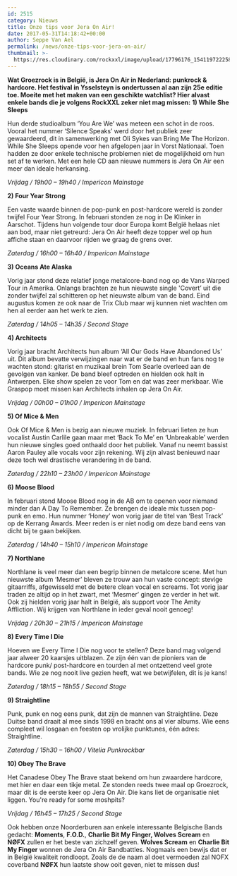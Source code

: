 ```yaml
---
id: 2515
category: Nieuws
title: Onze tips voor Jera On Air!
date: 2017-05-31T14:18:42+00:00
author: Seppe Van Ael
permalink: /news/onze-tips-voor-jera-on-air/
thumbnail: >-
  https://res.cloudinary.com/rockxxl/image/upload/17796176_1541197222589502_7617440270522174901_n.png
---
```

**Wat Groezrock is in België, is Jera On Air in Nederland: punkrock & hardcore. Het festival in Ysselsteyn is ondertussen al aan zijn 25e editie toe. Moeite met het maken van een geschikte watchlist? Hier alvast enkele bands die je volgens RockXXL zeker niet mag missen:**
**1) While She Sleeps** 

Hun derde studioalbum ‘You Are We’ was meteen een schot in de roos. Vooral het nummer ‘Silence Speaks’ werd door het publiek zeer gewaardeerd, dit in samenwerking met Oli Sykes van Bring Me The Horizon. While She Sleeps opende voor hen afgelopen jaar in Vorst Nationaal. Toen hadden ze door enkele technische problemen niet de mogelijkheid om hun set af te werken. Met een hele CD aan nieuwe nummers is Jera On Air een meer dan ideale herkansing.

_Vrijdag / 19h00 – 19h40 / Impericon Mainstage_



**2) Four Year Strong** 

Een vaste waarde binnen de pop-punk en post-hardcore wereld is zonder twijfel Four Year Strong. In februari stonden ze nog in De Klinker in Aarschot. Tijdens hun volgende tour door Europa komt België helaas niet aan bod, maar niet getreurd: Jera On Air heeft deze topper wel op hun affiche staan en daarvoor rijden we graag de grens over.

_Zaterdag / 16h00 – 16h40 / Impericon Mainstage_



**3) Oceans Ate Alaska** 

Vorig jaar stond deze relatief jonge metalcore-band nog op de Vans Warped Tour in Amerika. Onlangs brachten ze hun nieuwste single 'Covert’ uit die zonder twijfel zal schitteren op het nieuwste album van de band. Eind augustus komen ze ook naar de Trix Club maar wij kunnen niet wachten om hen al eerder aan het werk te zien.

_Zaterdag / 14h05 – 14h35 / Second Stage_



**4) Architects** 

Vorig jaar bracht Architects hun album ‘All Our Gods Have Abandoned Us’ uit. Dit album bevatte verwijzingen naar wat er de band en hun fans nog te wachten stond: gitarist en muzikaal brein Tom Searle overleed aan de gevolgen van kanker. De band bleef optreden en hielden ook halt in Antwerpen. Elke show spelen ze voor Tom en dat was zeer merkbaar. Wie Graspop moet missen kan Architects inhalen op Jera On Air.

_Vrijdag / 00h00 – 01h00 / Impericon Mainstage_



**5) Of Mice & Men**

Ook Of Mice & Men is bezig aan nieuwe muziek. In februari lieten ze hun vocalist Austin Carlile gaan maar met ‘Back To Me’ en ‘Unbreakable’ werden hun nieuwe singles goed onthaald door het publiek. Vanaf nu neemt bassist Aaron Pauley alle vocals voor zijn rekening. Wij zijn alvast benieuwd naar deze toch wel drastische verandering in de band.

_Zaterdag / 22h10 – 23h00 / Impericon Mainstage_



**6) Moose Blood** 

In februari stond Moose Blood nog in de AB om te openen voor niemand minder dan A Day To Remember. Ze brengen de ideale mix tussen pop-punk en emo. Hun nummer ‘Honey’ won vorig jaar de titel van ‘Best Track’ op de Kerrang Awards. Meer reden is er niet nodig om deze band eens van dicht bij te gaan bekijken.

_Zaterdag / 14h40 – 15h10 / Impericon Mainstage_



**7) Northlane** 

Northlane is veel meer dan een begrip binnen de metalcore scene. Met hun nieuwste album ‘Mesmer’ bleven ze trouw aan hun vaste concept: stevige gitaarriffs, afgewisseld met de betere clean vocal en screams. Tot vorig jaar traden ze altijd op in het zwart, met ‘Mesmer’ gingen ze verder in het wit. Ook zij hielden vorig jaar halt in België, als support voor The Amity Affliction. Wij krijgen van Northlane in ieder geval nooit genoeg!

_Vrijdag / 20h30 – 21h15 / Impericon Mainstage_



**8) Every Time I Die** 

Hoeven we Every Time I Die nog voor te stellen? Deze band mag volgend jaar alweer 20 kaarsjes uitblazen. Ze zijn één van de pioniers van de hardcore punk/ post-hardcore en tourden al met ontzettend veel grote bands. Wie ze nog nooit live gezien heeft, wat we betwijfelen, dit is je kans!

<p style="text-align: left;">
  <em>Zaterdag / 18h15 – 18h55 / Second Stage</em>
</p>



**9) Straightline** 

Punk, punk en nog eens punk, dat zijn de mannen van Straightline. Deze Duitse band draait al mee sinds 1998 en bracht ons al vier albums. Wie eens compleet wil losgaan en feesten op vrolijke punktunes, één adres: Straightline.

_Zaterdag / 15h30 – 16h00 / Vitelia Punkrockbar_



**10) Obey The Brave** 

Het Canadese Obey The Brave staat bekend om hun zwaardere hardcore, met hier en daar een tikje metal. Ze stonden reeds twee maal op Groezrock, maar dit is de eerste keer op Jera On Air. Die kans liet de organisatie niet liggen. You're ready for some moshpits?

_Vrijdag / 16h45 – 17h25 / Second Stage_



Ook hebben onze Noorderburen aan enkele interessante Belgische Bands gedacht: **Moments**, **F.O.D.**, **Charlie Bit My Finger, Wolves Scream** en **NØFX** zullen er het beste van zichzelf geven. **Wolves Scream** en **Charlie Bit My Finger** wonnen de Jera On Air Bandbattles. Nogmaals een bewijs dat er in België kwaliteit rondloopt. Zoals de de naam al doet vermoeden zal NOFX coverband **NØFX** hun laatste show ooit geven, niet te missen dus!